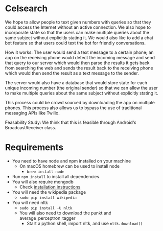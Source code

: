 # Celsearch

We hope to allow people to text given numbers with queries so that they could access the Internet without an active connection. We also hope to incorporate state so that the users can make multiple queries about the same subject without explicitly stating it. We would also like to add a chat bot feature so that users could text the bot for friendly conversations.

How it works: 
The user would send a text message to a certain phone; an app on the receiving phone would detect the incoming message and send that query to our server which would then parse the results it gets back from searching the web and sends the result back to the receiving phone which would then send the result as a text message to the sender. 

The server would also have a database that would store state for each unique incoming number (the original sender) so that we can allow the user to make multiple queries about the same subject without explicitly stating it. 

This process could be crowd sourced by downloading the app on multiple phones. This process also allows us to bypass the use of traditional messaging APIs like Twilio. 

Feasability Study:
We think that this is feasible through Android's BroadcastReceiver class.  

# Requirements

- You need to have node and npm installed on your machine 
  - On macOS homebrew can be used to install node 
    - `brew install node`
- Run `npm install` to install all dependencies 
- You will also require mongodb 
  - Check [installation instructions](https://docs.mongodb.com/manual/installation/)
- You will need the wikipedia package 
  - `sudo pip install wikipedia`
- You will need nltk 
  - `sudo pip install -U nltk`
  - You will also need to download the punkt and average_perceptron_tagger 
    - Start a python shell, import nltk, and use `nltk.download()`
